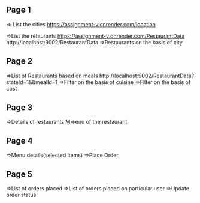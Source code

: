 Page 1
---------
=> List the cities
https://assignment-v.onrender.com/location



=>List the retaurants
https://assignment-v.onrender.com/RestaurantData
http://localhost:9002/RestaurantData
=>Restaurants on the basis of city 

Page 2
---------
=>List of Restaurants based on meals
http://localhost:9002/RestaurantData?stateId=1&&mealId=1
=>Filter on the basis of cuisine
=>Filter on the basis of cost


Page 3
--------
=>Details of restaurants
M=>enu of the restaurant


Page 4
---------
=>Menu details(selected items)
=>Place Order

Page 5
---------
=>List of orders placed
=>List of orders placed on particular user
=>Update order status



